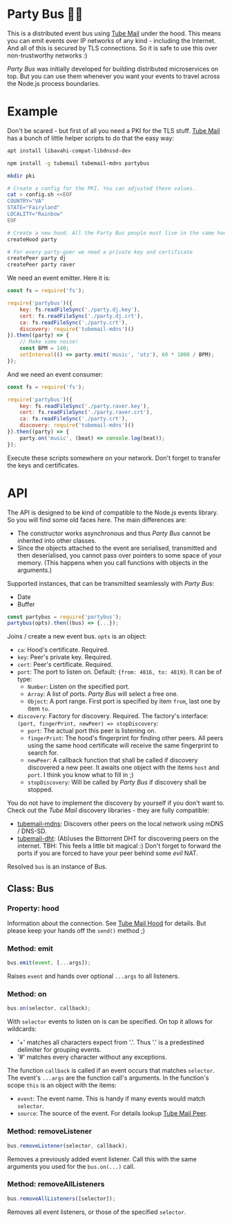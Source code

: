 # Party Bus 🎉🚌

This is a distributed event bus using [Tube Mail](https://github.com/jue89/node-tubemail) under the hood. This means you can emit events over IP networks of any kind - including the Internet. And all of this is secured by TLS connections. So it is safe to use this over non-trustworthy networks :)

*Party Bus* was initially developed for building distributed microservices on top. But you can use them whenever you want your events to travel across the Node.js process boundaries.


# Example

Don't be scared - but first of all you need a PKI for the TLS stuff. [Tube Mail](https://github.com/jue89/node-tubemail) has a bunch of little helper scripts to do that the easy way:

```sh
apt install libavahi-compat-libdnssd-dev

npm install -g tubemail tubemail-mdns partybus

mkdir pki

# Create a config for the PKI. You can adjusted these values.
cat > config.sh <<EOF
COUNTRY="VA"
STATE="Fairyland"
LOCALITY="Rainbow"
EOF

# Create a new hood. All the Party Bus people must live in the same hood.
createHood party

# For every party-goer we need a private key and certificate
createPeer party dj
createPeer party raver
```

We need an event emitter. Here it is:

```javascript
const fs = require('fs');

require('partybus')({
	key: fs.readFileSync('./party.dj.key'),
	cert: fs.readFileSync('./party.dj.crt'),
	ca: fs.readFileSync('./party.crt'),
	discovery: require('tubemail-mdns')()
}).then((party) => {
	// Make some noise!
	const BPM = 140;
	setInterval(() => party.emit('music', 'utz'), 60 * 1000 / BPM);
});
```

And we need an event consumer:

```javascript
const fs = require('fs');

require('partybus')({
	key: fs.readFileSync('./party.raver.key'),
	cert: fs.readFileSync('./party.raver.crt'),
	ca: fs.readFileSync('./party.crt'),
	discovery: require('tubemail-mdns')()
}).then((party) => {
	party.on('music', (beat) => console.log(beat));
});
```

Execute these scripts somewhere on your network. Don't forget to transfer the keys and certificates.

# API

The API is designed to be kind of compatible to the Node.js events library. So you will find some old faces here. The main differences are:
 * The constructor works asynchronous and thus *Party Bus* cannot be inherited into other classes.
 * Since the objects attached to the event are serialised, transmitted and then deserialised, you cannot pass over pointers to some space of your memory. (This happens when you call functions with objects in the arguments.)

Supported instances, that can be transmitted seamlessly with *Party Bus*:
 * Date
 * Buffer

```js
const partybus = require('partybus');
partybus(opts).then((bus) => {...});
```

Joins / create a new event bus. ```opts``` is an object:
 * ```ca```: Hood's certificate. Required.
 * ```key```: Peer's private key. Required.
 * ```cert```: Peer's certificate. Required.
 * ```port```: The port to listen on. Default: ```{from: 4816, to: 4819}```. It can be of type:
   * ```Number```: Listen on the specified port.
   * ```Array```: A list of ports. *Party Bus* will select a free one.
   * ```Object```: A port range. First port is specified by item ```from```, last one by item ```to```.
 * ```discovery```: Factory for discovery. Required. The factory's interface: ```(port, fingerPrint, newPeer) => stopDiscovery```:
   * ```port```: The actual port this peer is listening on.
   * ```fingerPrint```: The hood's fingerprint for finding other peers. All peers using the same hood certificate will receive the same fingerprint to search for.
   * ```newPeer```: A callback function that shall be called if discovery discovered a new peer. It awaits one object with the items ```host``` and ```port```. I think you know what to fill in ;)
   * ```stopDiscovery```: Will be called by *Party Bus* if discovery shall be stopped.

You do not have to implement the discovery by yourself if you don't want to. Check out the *Tube Mail* discovery libraries - they are fully compatible:
 * [tubemail-mdns](https://github.com/jue89/node-tubemail-mdns): Discovers other peers on the local network using mDNS / DNS-SD.
 * [tubemail-dht](https://github.com/jue89/node-tubemail-dht): (Ab)uses the Bittorrent DHT for discovering peers on the internet. TBH: This feels a little bit magical :) Don't forget to forward the ports if you are forced to have your peer behind some *evil* NAT.

Resolved ```bus``` is an instance of Bus.

## Class: Bus

### Property: hood

Information about the connection. See [Tube Mail Hood](https://github.com/jue89/node-tubemail#class-hood) for details. But please keep your hands off the ```send()``` method ;)

### Method: emit

```js
bus.emit(event, [...args]);
```

Raises ```event``` and hands over optional ```...args``` to all listeners.

### Method: on

```js
bus.on(selector, callback);
```

With ```selector``` events to listen on is can be specified. On top it allows for wildcards:
 * '+' matches all characters expect from '.'. Thus '.' is a predestined delimiter for grouping events.
 * '#' matches every character without any exceptions.

The function ```callback``` is called if an event occurs that matches ```selector```. The event's ```...args``` are the function call's arguments. In the function's scope ```this``` is an object with the items:
 * ```event```: The event name. This is handy if many events would match ```selector```.
 * ```source```: The source of the event. For details lookup [Tube Mail Peer](https://github.com/jue89/node-tubemail#class-neighbour).


### Method: removeListener

```js
bus.removeListener(selector, callback);
```

Removes a previously added event listener. Call this with the same arguments you used for the ```bus.on(...)``` call.


### Method: removeAllListeners

```js
bus.removeAllListeners([selector]);
```

Removes all event listeners, or those of the specified ```selector```.
